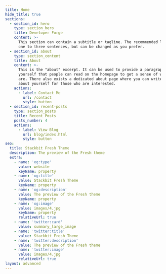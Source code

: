 ```yaml
---
title: Home
hide_title: true
sections:
  - section_id: hero
    type: section_hero
    title: Developer Forge
    content: >-
      This section can contain a subtitle or tagline. The recommended length is
      one to three sentences, but can be changed as you prefer.
  - section_id: about
    type: section_content
    title: About
    content: >-
      This is the "about" excerpt. It can be used to provide a paragraph about
      yourself that people can read on the homepage to get a sense of who you
      are. There also exists a dedicated about page where you can write more
      about yourself for those who are interested.
    actions:
      - label: Contact Me
        url: /contact
        style: button
  - section_id: recent-posts
    type: section_posts
    title: Recent Posts
    posts_number: 4
    actions:
      - label: View Blog
        url: blog/index.html
        style: button
seo:
  title: Stackbit Fresh Theme
  description: The preview of the Fresh theme
  extra:
    - name: 'og:type'
      value: website
      keyName: property
    - name: 'og:title'
      value: Stackbit Fresh Theme
      keyName: property
    - name: 'og:description'
      value: The preview of the Fresh theme
      keyName: property
    - name: 'og:image'
      value: images/4.jpg
      keyName: property
      relativeUrl: true
    - name: 'twitter:card'
      value: summary_large_image
    - name: 'twitter:title'
      value: Stackbit Fresh Theme
    - name: 'twitter:description'
      value: The preview of the Fresh theme
    - name: 'twitter:image'
      value: images/4.jpg
      relativeUrl: true
layout: advanced
---
```

